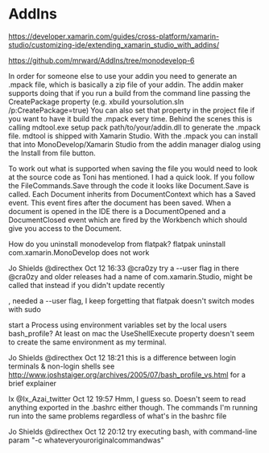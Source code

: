 # AddIns

https://developer.xamarin.com/guides/cross-platform/xamarin-studio/customizing-ide/extending_xamarin_studio_with_addins/


https://github.com/mrward/AddIns/tree/monodevelop-6


In order for someone else to use your addin you need to generate an .mpack file, which is basically a zip file of your addin. The addin maker supports doing that if you run a build from the command line passing the CreatePackage property (e.g. xbuild yoursolution.sln /p:CreatePackage=true)
You can also set that property in the project file if you want to have it build the .mpack every time. Behind the scenes this is calling mdtool.exe setup pack path/to/your/addin.dll to generate the .mpack file. mdtool is shipped with Xamarin Studio. With the .mpack you can install that into MonoDevelop/Xamarin Studio from the addin manager dialog using the Install from file button.



To work out what is supported when saving the file you would need to look at the source code as Toni has mentioned. I had a quick look. If you follow the FileCommands.Save through the code it looks like Document.Save is called. Each Document inherits from DocumentContext which has a Saved event. This event fires after the document has been saved. When a document is opened in the IDE there is a DocumentOpened and a DocumentClosed event which are fired by the Workbench which should give you access to the Document.








How do you uninstall monodevelop from flatpak?
flatpak uninstall com.xamarin.MonoDevelop does not work

Jo Shields @directhex Oct 12 16:33
@cra0zy try a --user flag in there
@cra0zy and older releases had a name of com.xamarin.Studio, might be called that instead if you didn't update recently


, needed a --user flag, I keep forgetting that flatpak doesn't switch modes with sudo

















start a Process using environment variables set by the local users bash_profile? At least on mac the UseShellExecute property doesn't seem to create the same environment as my terminal.

Jo Shields @directhex Oct 12 18:21
this is a difference between login terminals & non-login shells
see http://www.joshstaiger.org/archives/2005/07/bash_profile_vs.html for a brief explainer

Ix @Ix_Azai_twitter Oct 12 19:57
Hmm, I guess so. Doesn't seem to read anything exported in the .bashrc either though. The commands I'm running run into the same problems regardless of what's in the bashrc file

Jo Shields @directhex Oct 12 20:12
try executing bash, with command-line param "-c whateveryouroriginalcommandwas"

